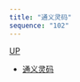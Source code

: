 ```yaml
---
title: "通义灵码"
sequence: "102"
---
```


[UP](/ide/intellij-idea-index.html)


- [通义灵码](https://tongyi.aliyun.com/lingma/)
